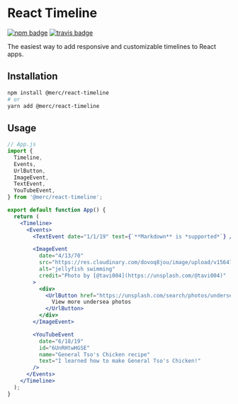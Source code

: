 # React Timeline

[![npm badge](https://img.shields.io/npm/v/@merc/react-timeline)](https://www.npmjs.com/package/@merc/react-timeline)
[![travis badge](https://img.shields.io/travis/steven-mercatante/react-timeline)](https://travis-ci.org/steven-mercatante/react-timeline)

The easiest way to add responsive and customizable timelines to React apps.

## Installation

```bash
npm install @merc/react-timeline
# or
yarn add @merc/react-timeline
```

## Usage

```jsx
// App.js
import {
  Timeline,
  Events,
  UrlButton,
  ImageEvent,
  TextEvent,
  YouTubeEvent,
} from '@merc/react-timeline';

export default function App() {
  return (
    <Timeline>
      <Events>
        <TextEvent date="1/1/19" text={`**Markdown** is *supported*`} />

        <ImageEvent
          date="4/13/70"
          src="https://res.cloudinary.com/dovoq8jou/image/upload/v1564772194/jellyfish.jpg"
          alt="jellyfish swimming"
          credit="Photo by [@tavi004](https://unsplash.com/@tavi004)"
        >
          <div>
            <UrlButton href="https://unsplash.com/search/photos/undersea">
              View more undersea photos
            </UrlButton>
          </div>
        </ImageEvent>

        <YouTubeEvent
          date="6/18/19"
          id="6UnRHtwHGSE"
          name="General Tso's Chicken recipe"
          text="I learned how to make General Tso's Chicken!"
        />
      </Events>
    </Timeline>
  );
}
```
